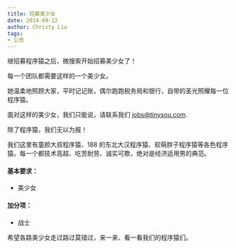 ```yaml
---
title: 招募美少女
date: 2014-09-22
author: Christy Liu
tags:
- 公告
---
```


继招募程序猿之后，微搜索开始招募美少女了！

每一个团队都需要这样的一个美少女。

她温柔地照顾大家，平时记记账，偶尔跑跑税务局和银行，自带的圣光照耀每一位程序猿。

面对这样的美少女，我们只能说，请联系我们 
[jobs@tinysou.com](mailto:jobs@tinysou.).

除了程序猿，我们无以为报！

我们这里有童颜大叔程序猿、188 的东北大汉程序猿、软萌胖子程序猿等各色程序猿。每一个都技术高超、吃苦耐劳、诚实可欺，绝对是经济适用男的典范。

#### 基本要求：

* 美少女

#### 加分项：
	
* 战士

希望各路美少女走过路过莫错过，来一来、看一看我们的程序猿们。

